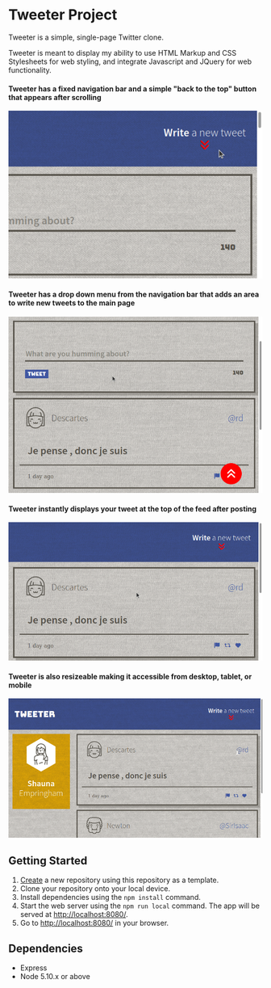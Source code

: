 # Tweeter Project

Tweeter is a simple, single-page Twitter clone.

Tweeter is meant to display my ability to use HTML Markup and CSS Stylesheets for web styling, and integrate Javascript and JQuery for web functionality.

#### Tweeter has a fixed navigation bar and a simple "back to the top" button that appears after scrolling
![Tweeter has a fixed navigation bar and a simple "back to the top" button that appears after scrolling](/docs/back_to_top.gif)
#### Tweeter has a drop down menu from the navigation bar that adds an area to write new tweets to the main page
![Tweeter has a drop down menu from the navigation bar that adds an area to write new tweets to the main page](/docs/post_new_tweet.gif)
#### Tweeter instantly displays your tweet at the top of the feed after posting
![Tweeter instantly displays your tweet at the top of the feed after posting](/docs/new_tweet_preview.gif)
#### Tweeter is also resizeable making it accessible from desktop, tablet, or mobile
![Tweeter is also resizeable making it accessible from desktop, tablet, or mobile!](/docs/tweeter_resize.gif)
## Getting Started

1. [Create](https://docs.github.com/en/repositories/creating-and-managing-repositories/creating-a-repository-from-a-template) a new repository using this repository as a template.
2. Clone your repository onto your local device.
3. Install dependencies using the `npm install` command.
3. Start the web server using the `npm run local` command. The app will be served at <http://localhost:8080/>.
4. Go to <http://localhost:8080/> in your browser.

## Dependencies

- Express
- Node 5.10.x or above
